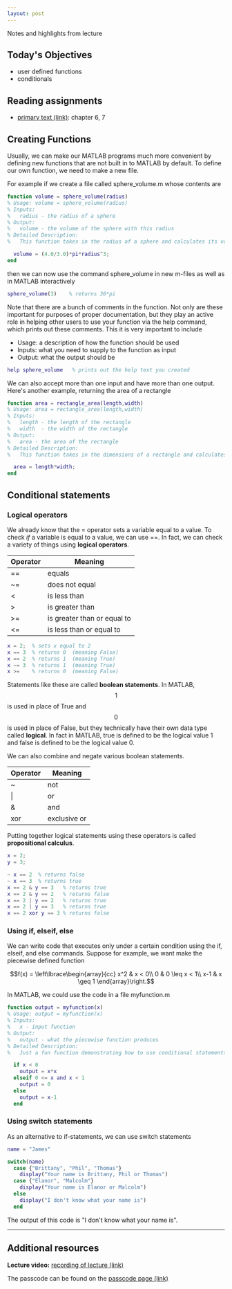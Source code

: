 ```yaml
---
layout: post
---
```


Notes and highlights from lecture

## Today's Objectives

* user defined functions
* conditionals

## Reading assignments

* <a target="_parent" href="../../../extras/textbook.pdf">primary text (link)</a>: chapter 6, 7

## Creating Functions

Usually, we can make our MATLAB programs much more convenient by defining new
functions that are not built in to MATLAB by default.  To define our own function, we need to make a new file.

For example if we create a file called sphere_volume.m whose contents are

```Matlab
function volume = sphere_volume(radius)
% Usage: volume = sphere_volume(radius)
% Inputs:
%   radius - the radius of a sphere
% Output:
%   volume - the volume of the sphere with this radius
% Detailed Description:
%   This function takes in the radius of a sphere and calculates its volume.

  volume = (4.0/3.0)*pi*radius^3;
end
```

then we can now use the command sphere_volume in new m-files as well as in MATLAB interactively

```Matlab
sphere_volume(3)    % returns 36*pi
```


Note that there are a bunch of comments in the function.  Not only are these important for purposes of proper documentation, but they play an active role in helping other users to use your function via the help command, which prints out these comments.  This it is very important to include
* Usage: a description of how the function should be used
* Inputs: what you need to supply to the function as input
* Output: what the output should be

```Matlab
help sphere_volume   % prints out the help text you created
```

We can also accept more than one input and have more than one output.  Here's another example, returning the area of a rectangle
```Matlab
function area = rectangle_area(length,width)
% Usage: area = rectangle_area(length,width)
% Inputs:
%   length - the length of the rectangle
%   width  - the width of the rectangle
% Output:
%   area - the area of the rectangle
% Detailed Description:
%   This function takes in the dimensions of a rectangle and calculates its area.

  area = length*width;
end
```

## Conditional statements

### Logical operators

We already know that the = operator sets a variable equal to a value.  To check *if* a variable is equal to a value, we can use ==.  In fact, we can check a variety of things using **logical operators**.

| Operator | Meaning                     |
| -------- | --------------------------- |
|    ==    |  equals                     |
|    ~=    | does not equal              |
|    <     | is less than                |
|    >     | is greater than             |
|    >=    | is greater than or equal to | 
|    <=    | is less than or equal to    | 

```Matlab
x = 2;  % sets x equal to 2
x == 3  % returns 0  (meaning False)
x == 2  % returns 1  (meaning True)
x ~= 3  % returns 1  (meaning True)
x >=    % returns 0  (meaning False)
```

Statements like these are called **boolean statements**.  In MATLAB, $$1$$ is
used in place of True and $$0$$ is used in place of False, but they technically
have their own data type called **logical**.  In fact in MATLAB, true is
defined to be the logical value 1 and false is defined to be the logical value
0.

We can also combine and negate various boolean statements.

| Operator | Meaning      |
| -------- | ------------ |
|    ~     | not          |
|    \|    | or           |
|    &     | and          |
|    xor   | exclusive or |

Putting together logical statements using these operators is called **propositional calculus**.

```Matlab
x = 2;
y = 3;

~ x == 2  % returns false
~ x == 3  % returns true
x == 2 & y == 3   % returns true
x == 2 & y == 2   % returns false
x == 2 | y == 2   % returns true
x == 2 | y == 3   % returns true
x == 2 xor y == 3 % returns false
```

### Using if, elseif, else

We can write code that executes only under a certain condition using the if, elseif, and else commands.  Suppose for example, we want make the piecewise defined function

$$f(x) = \left\lbrace\begin{array}{cc}
x^2 & x < 0\\
0   & 0 \leq x < 1\\
x-1 & x \geq 1
\end{array}\right.$$

In MATLAB, we could use the code in a file myfunction.m

```Matlab
function output = myfunction(x)
% Usage: output = myfunction(x)
% Inputs:
%   x - input function
% Output:
%   output - what the piecewise function produces
% Detailed Description:
%   Just a fun function demonstrating how to use conditional statements

  if x < 0
    output = x*x
  elseif 0 <= x and x < 1
    output = 0
  else
    output = x-1
  end
```

### Using switch statements

As an alternative to if-statements, we can use switch statements

```Matlab
name = "James"

switch(name)
  case {"Brittany", "Phil", "Thomas"}
    display("Your name is Brittany, Phil or Thomas")
  case {"Elanor", "Malcolm"}
    display("Your name is Elanor or Malcolm")
  else
    display("I don't know what your name is")
  end
```

The output of this code is "I don't know what your name is".

* ****


## Additional resources

**Lecture video:** <a target="_parent" href="https://fullerton.zoom.us/rec/share/Ye22MI_G-BGuaIfQml6KHb0uo2raxVd6obL5qS6BlVWCavRH0E5Hs0-5iA7dHHKR.0f7nRGdp-bI6o1jX">recording of lecture (link)</a>

The passcode can be found on the <a target="_parent" href="https://csufullerton.instructure.com/courses/3127326/pages/video-lecture-keys">passcode page (link)</a>


